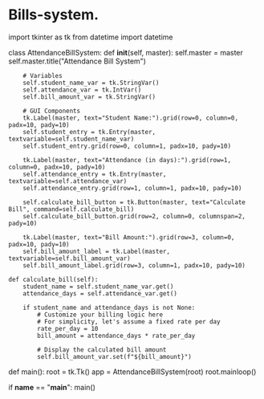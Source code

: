 # Bills-system.
import tkinter as tk
from datetime import datetime

class AttendanceBillSystem:
    def __init__(self, master):
        self.master = master
        self.master.title("Attendance Bill System")

        # Variables
        self.student_name_var = tk.StringVar()
        self.attendance_var = tk.IntVar()
        self.bill_amount_var = tk.StringVar()

        # GUI Components
        tk.Label(master, text="Student Name:").grid(row=0, column=0, padx=10, pady=10)
        self.student_entry = tk.Entry(master, textvariable=self.student_name_var)
        self.student_entry.grid(row=0, column=1, padx=10, pady=10)

        tk.Label(master, text="Attendance (in days):").grid(row=1, column=0, padx=10, pady=10)
        self.attendance_entry = tk.Entry(master, textvariable=self.attendance_var)
        self.attendance_entry.grid(row=1, column=1, padx=10, pady=10)

        self.calculate_bill_button = tk.Button(master, text="Calculate Bill", command=self.calculate_bill)
        self.calculate_bill_button.grid(row=2, column=0, columnspan=2, pady=10)

        tk.Label(master, text="Bill Amount:").grid(row=3, column=0, padx=10, pady=10)
        self.bill_amount_label = tk.Label(master, textvariable=self.bill_amount_var)
        self.bill_amount_label.grid(row=3, column=1, padx=10, pady=10)

    def calculate_bill(self):
        student_name = self.student_name_var.get()
        attendance_days = self.attendance_var.get()

        if student_name and attendance_days is not None:
            # Customize your billing logic here
            # For simplicity, let's assume a fixed rate per day
            rate_per_day = 10
            bill_amount = attendance_days * rate_per_day

            # Display the calculated bill amount
            self.bill_amount_var.set(f"${bill_amount}")

def main():
    root = tk.Tk()
    app = AttendanceBillSystem(root)
    root.mainloop()

if __name__ == "__main__":
    main()
